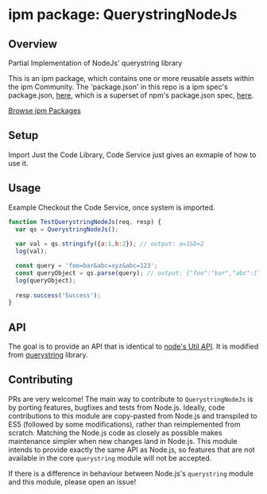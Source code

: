 
# ipm package: QuerystringNodeJs

## Overview

Partial Implementation of NodeJs&#39; querystring library

This is an ipm package, which contains one or more reusable assets within the ipm Community. The 'package.json' in this repo is a ipm spec's package.json, [here](https://docs.clearblade.com/v/3/6-ipm/spec), which is a superset of npm's package.json spec, [here](https://docs.npmjs.com/files/package.json).

[Browse ipm Packages](https://ipm.clearblade.com)


## Setup
Import Just the Code Library, Code Service just gives an exmaple of how to use it.
## Usage
Example Checkout the Code Service, once system is imported.

```javascript
function TestQuerystringNodeJs(req, resp) {
  var qs = QuerystringNodeJs();
  
  var val = qs.stringify({a:1,b:2}); // output: a=1&b=2
  log(val);

  const query = 'foo=bar&abc=xyz&abc=123';
  const queryObject = qs.parse(query); // output: {"foo":"bar","abc":["xyz","123"]}
  log(queryObject);
  
  resp.success('Success');
}

```
## API
The goal is to provide an API that is identical to [node's Util API](https://nodejs.org/api/querystring.html). It is modified from [querystring](https://github.com/mike-spainhower/querystring) library.

## Contributing
PRs are very welcome! The main way to contribute to `QuerystringNodeJs` is by porting features, bugfixes and tests from Node.js. Ideally, code contributions to this module are copy-pasted from Node.js and transpiled to ES5 (followed by some modifications), rather than reimplemented from scratch. Matching the Node.js code as closely as possible makes maintenance simpler when new changes land in Node.js. This module intends to provide exactly the same API as Node.js, so features that are not available in the core `querystring` module will not be accepted. 

If there is a difference in behaviour between Node.js's `querystring` module and this module, please open an issue!


